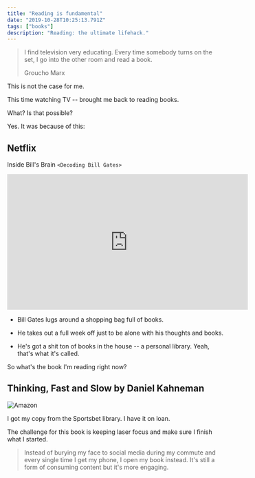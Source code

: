 ```yaml
---
title: "Reading is fundamental"
date: "2019-10-28T10:25:13.791Z"
tags: ["books"]
description: "Reading: the ultimate lifehack."
---
```


> I find television very educating. Every time somebody turns on the set, I go into the other room and read a book.
>
> Groucho Marx

This is not the case for me.

This time watching TV -- brought me back to reading books.

What? Is that possible?

Yes. It was because of this:

## Netflix
Inside Bill's Brain `<Decoding Bill Gates>`

<iframe width="560" height="315" src="https://www.youtube.com/embed/aCv29JKmHNY" frameborder="0" allow="accelerometer; autoplay; encrypted-media; gyroscope; picture-in-picture" allowfullscreen></iframe>

* Bill Gates lugs around a shopping bag full of books.

* He takes out a full week off just to be alone with his thoughts and books.

* He's got a shit ton of books in the house -- a personal library. Yeah, that's what it's called.

So what's the book I'm reading right now?

## Thinking, Fast and Slow by Daniel Kahneman

![Amazon](https://images-na.ssl-images-amazon.com/images/I/41RtytNpsfL._SX332_BO1,204,203,200_.jpg)

I got my copy from the Sportsbet library. I have it on loan.

The challenge for this book is keeping laser focus and make sure I finish what I started.

> Instead of burying my face to social media during my commute and every single time I get my phone, I open my book instead. It's still a form of consuming content but it's more engaging.


